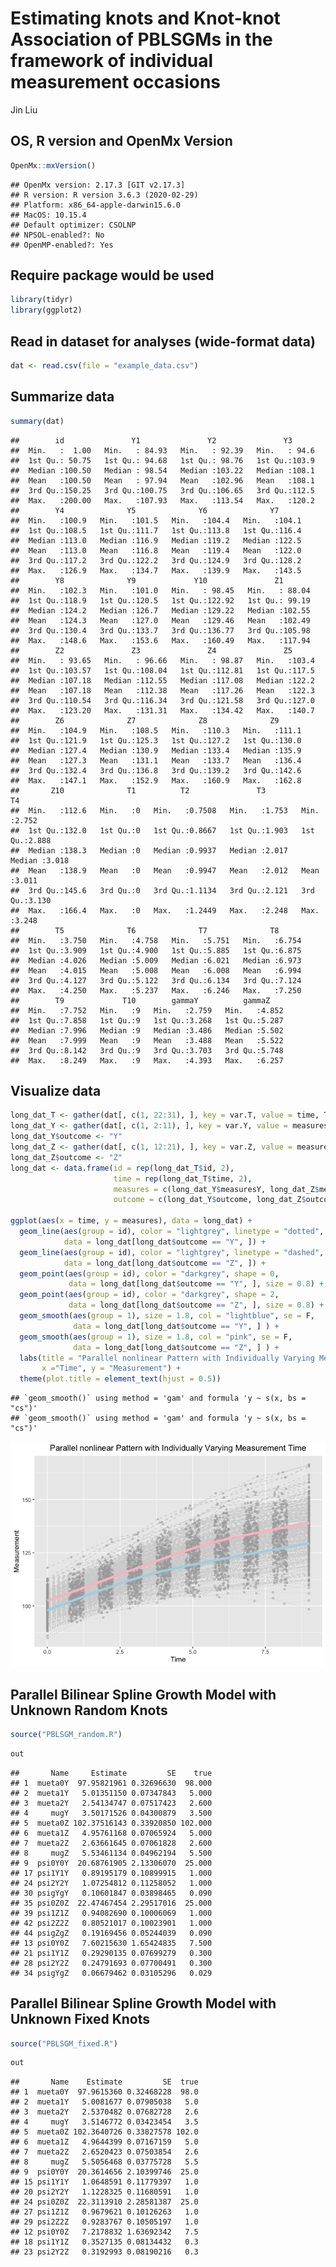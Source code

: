 Estimating knots and Knot-knot Association of PBLSGMs in the framework
of individual measurement occasions
================
Jin Liu

## OS, R version and OpenMx Version

``` r
OpenMx::mxVersion()
```

    ## OpenMx version: 2.17.3 [GIT v2.17.3]
    ## R version: R version 3.6.3 (2020-02-29)
    ## Platform: x86_64-apple-darwin15.6.0 
    ## MacOS: 10.15.4
    ## Default optimizer: CSOLNP
    ## NPSOL-enabled?: No
    ## OpenMP-enabled?: Yes

## Require package would be used

``` r
library(tidyr)
library(ggplot2)
```

## Read in dataset for analyses (wide-format data)

``` r
dat <- read.csv(file = "example_data.csv")
```

## Summarize data

``` r
summary(dat)
```

    ##        id               Y1               Y2               Y3       
    ##  Min.   :  1.00   Min.   : 84.93   Min.   : 92.39   Min.   : 94.6  
    ##  1st Qu.: 50.75   1st Qu.: 94.68   1st Qu.: 98.76   1st Qu.:103.9  
    ##  Median :100.50   Median : 98.54   Median :103.22   Median :108.1  
    ##  Mean   :100.50   Mean   : 97.94   Mean   :102.96   Mean   :108.1  
    ##  3rd Qu.:150.25   3rd Qu.:100.75   3rd Qu.:106.65   3rd Qu.:112.5  
    ##  Max.   :200.00   Max.   :107.93   Max.   :113.54   Max.   :120.2  
    ##        Y4              Y5              Y6              Y7       
    ##  Min.   :100.9   Min.   :101.5   Min.   :104.4   Min.   :104.1  
    ##  1st Qu.:108.5   1st Qu.:111.7   1st Qu.:113.8   1st Qu.:116.4  
    ##  Median :113.0   Median :116.9   Median :119.2   Median :122.5  
    ##  Mean   :113.0   Mean   :116.8   Mean   :119.4   Mean   :122.0  
    ##  3rd Qu.:117.2   3rd Qu.:122.2   3rd Qu.:124.9   3rd Qu.:128.2  
    ##  Max.   :126.9   Max.   :134.7   Max.   :139.9   Max.   :143.5  
    ##        Y8              Y9             Y10               Z1        
    ##  Min.   :102.3   Min.   :101.0   Min.   : 98.45   Min.   : 88.04  
    ##  1st Qu.:118.9   1st Qu.:120.5   1st Qu.:122.92   1st Qu.: 99.19  
    ##  Median :124.2   Median :126.7   Median :129.22   Median :102.55  
    ##  Mean   :124.3   Mean   :127.0   Mean   :129.46   Mean   :102.49  
    ##  3rd Qu.:130.4   3rd Qu.:133.7   3rd Qu.:136.77   3rd Qu.:105.98  
    ##  Max.   :148.6   Max.   :153.6   Max.   :160.49   Max.   :117.94  
    ##        Z2               Z3               Z4               Z5       
    ##  Min.   : 93.65   Min.   : 96.66   Min.   : 98.87   Min.   :103.4  
    ##  1st Qu.:103.57   1st Qu.:108.04   1st Qu.:112.81   1st Qu.:117.5  
    ##  Median :107.18   Median :112.55   Median :117.08   Median :122.2  
    ##  Mean   :107.18   Mean   :112.38   Mean   :117.26   Mean   :122.3  
    ##  3rd Qu.:110.54   3rd Qu.:116.34   3rd Qu.:121.58   3rd Qu.:127.0  
    ##  Max.   :123.20   Max.   :131.31   Max.   :134.42   Max.   :140.7  
    ##        Z6              Z7              Z8              Z9       
    ##  Min.   :104.9   Min.   :108.5   Min.   :110.3   Min.   :111.1  
    ##  1st Qu.:121.9   1st Qu.:125.3   1st Qu.:127.2   1st Qu.:130.0  
    ##  Median :127.4   Median :130.9   Median :133.4   Median :135.9  
    ##  Mean   :127.3   Mean   :131.1   Mean   :133.7   Mean   :136.4  
    ##  3rd Qu.:132.4   3rd Qu.:136.8   3rd Qu.:139.2   3rd Qu.:142.6  
    ##  Max.   :147.1   Max.   :152.9   Max.   :160.9   Max.   :162.8  
    ##       Z10              T1          T2               T3              T4       
    ##  Min.   :112.6   Min.   :0   Min.   :0.7508   Min.   :1.753   Min.   :2.752  
    ##  1st Qu.:132.0   1st Qu.:0   1st Qu.:0.8667   1st Qu.:1.903   1st Qu.:2.888  
    ##  Median :138.3   Median :0   Median :0.9937   Median :2.017   Median :3.018  
    ##  Mean   :138.9   Mean   :0   Mean   :0.9947   Mean   :2.012   Mean   :3.011  
    ##  3rd Qu.:145.6   3rd Qu.:0   3rd Qu.:1.1134   3rd Qu.:2.121   3rd Qu.:3.130  
    ##  Max.   :166.4   Max.   :0   Max.   :1.2449   Max.   :2.248   Max.   :3.248  
    ##        T5              T6              T7              T8       
    ##  Min.   :3.750   Min.   :4.758   Min.   :5.751   Min.   :6.754  
    ##  1st Qu.:3.909   1st Qu.:4.900   1st Qu.:5.885   1st Qu.:6.875  
    ##  Median :4.026   Median :5.009   Median :6.021   Median :6.973  
    ##  Mean   :4.015   Mean   :5.008   Mean   :6.008   Mean   :6.994  
    ##  3rd Qu.:4.127   3rd Qu.:5.122   3rd Qu.:6.134   3rd Qu.:7.124  
    ##  Max.   :4.250   Max.   :5.237   Max.   :6.246   Max.   :7.250  
    ##        T9             T10        gammaY          gammaZ     
    ##  Min.   :7.752   Min.   :9   Min.   :2.759   Min.   :4.852  
    ##  1st Qu.:7.858   1st Qu.:9   1st Qu.:3.268   1st Qu.:5.287  
    ##  Median :7.996   Median :9   Median :3.486   Median :5.502  
    ##  Mean   :7.999   Mean   :9   Mean   :3.488   Mean   :5.522  
    ##  3rd Qu.:8.142   3rd Qu.:9   3rd Qu.:3.703   3rd Qu.:5.748  
    ##  Max.   :8.249   Max.   :9   Max.   :4.393   Max.   :6.257

## Visualize data

``` r
long_dat_T <- gather(dat[, c(1, 22:31), ], key = var.T, value = time, T1:T10)
long_dat_Y <- gather(dat[, c(1, 2:11), ], key = var.Y, value = measuresY, Y1:Y10)
long_dat_Y$outcome <- "Y"
long_dat_Z <- gather(dat[, c(1, 12:21), ], key = var.Z, value = measuresZ, Z1:Z10)
long_dat_Z$outcome <- "Z"
long_dat <- data.frame(id = rep(long_dat_T$id, 2),
                       time = rep(long_dat_T$time, 2),
                       measures = c(long_dat_Y$measuresY, long_dat_Z$measuresZ),
                       outcome = c(long_dat_Y$outcome, long_dat_Z$outcome))

ggplot(aes(x = time, y = measures), data = long_dat) +
  geom_line(aes(group = id), color = "lightgrey", linetype = "dotted", 
            data = long_dat[long_dat$outcome == "Y", ]) +
  geom_line(aes(group = id), color = "lightgrey", linetype = "dashed", 
            data = long_dat[long_dat$outcome == "Z", ]) +
  geom_point(aes(group = id), color = "darkgrey", shape = 0,
             data = long_dat[long_dat$outcome == "Y", ], size = 0.8) +
  geom_point(aes(group = id), color = "darkgrey", shape = 2,
             data = long_dat[long_dat$outcome == "Z", ], size = 0.8) +
  geom_smooth(aes(group = 1), size = 1.8, col = "lightblue", se = F, 
              data = long_dat[long_dat$outcome == "Y", ] ) + 
  geom_smooth(aes(group = 1), size = 1.8, col = "pink", se = F, 
              data = long_dat[long_dat$outcome == "Z", ] ) + 
  labs(title = "Parallel nonlinear Pattern with Individually Varying Measurement Time",
       x ="Time", y = "Measurement") + 
  theme(plot.title = element_text(hjust = 0.5))
```

    ## `geom_smooth()` using method = 'gam' and formula 'y ~ s(x, bs = "cs")'
    ## `geom_smooth()` using method = 'gam' and formula 'y ~ s(x, bs = "cs")'

![](OpenMx_demo_files/figure-gfm/unnamed-chunk-5-1.png)<!-- -->

## Parallel Bilinear Spline Growth Model with Unknown Random Knots

``` r
source("PBLSGM_random.R")
```

``` r
out
```

    ##       Name     Estimate         SE    true
    ## 1  mueta0Y  97.95821961 0.32696630  98.000
    ## 2  mueta1Y   5.01351150 0.07347843   5.000
    ## 3  mueta2Y   2.54134747 0.07517423   2.600
    ## 4     mugY   3.50171526 0.04300879   3.500
    ## 5  mueta0Z 102.37516143 0.33920850 102.000
    ## 6  mueta1Z   4.95761168 0.07065924   5.000
    ## 7  mueta2Z   2.63661645 0.07061828   2.600
    ## 8     mugZ   5.53461134 0.04962194   5.500
    ## 9  psi0Y0Y  20.68761905 2.13306070  25.000
    ## 17 psi1Y1Y   0.89195179 0.10899915   1.000
    ## 24 psi2Y2Y   1.07254812 0.11258052   1.000
    ## 30 psigYgY   0.10601847 0.03898465   0.090
    ## 35 psi0Z0Z  22.47467454 2.29517016  25.000
    ## 39 psi1Z1Z   0.94082690 0.10006069   1.000
    ## 42 psi2Z2Z   0.80521017 0.10023901   1.000
    ## 44 psigZgZ   0.19169456 0.05244039   0.090
    ## 13 psi0Y0Z   7.60215630 1.65424835   7.500
    ## 21 psi1Y1Z   0.29290135 0.07699279   0.300
    ## 28 psi2Y2Z   0.24791693 0.07700491   0.300
    ## 34 psigYgZ   0.06679462 0.03105296   0.029

## Parallel Bilinear Spline Growth Model with Unknown Fixed Knots

``` r
source("PBLSGM_fixed.R")
```

``` r
out
```

    ##       Name    Estimate         SE  true
    ## 1  mueta0Y  97.9615360 0.32468228  98.0
    ## 2  mueta1Y   5.0081677 0.07905038   5.0
    ## 3  mueta2Y   2.5370482 0.07682728   2.6
    ## 4     mugY   3.5146772 0.03423454   3.5
    ## 5  mueta0Z 102.3640726 0.33827578 102.0
    ## 6  mueta1Z   4.9644399 0.07167159   5.0
    ## 7  mueta2Z   2.6520423 0.07503854   2.6
    ## 8     mugZ   5.5056468 0.03775728   5.5
    ## 9  psi0Y0Y  20.3614656 2.10399746  25.0
    ## 15 psi1Y1Y   1.0648591 0.11779397   1.0
    ## 20 psi2Y2Y   1.1228325 0.11680591   1.0
    ## 24 psi0Z0Z  22.3113910 2.28581387  25.0
    ## 27 psi1Z1Z   0.9679621 0.10126263   1.0
    ## 29 psi2Z2Z   0.9283767 0.10505197   1.0
    ## 12 psi0Y0Z   7.2178832 1.63692342   7.5
    ## 18 psi1Y1Z   0.3527135 0.08134432   0.3
    ## 23 psi2Y2Z   0.3192993 0.08190216   0.3
